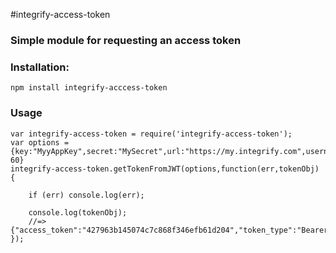 #integrify-access-token

### Simple module for requesting an access token

### Installation:

```
npm install integrify-acccess-token 
```


### Usage

```
var integrify-access-token = require('integrify-access-token');
var options = {key:"MyyAppKey",secret:"MySecret",url:"https://my.integrify.com",username:"MyUserName",expiresInMinutes: 60}
integrify-access-token.getTokenFromJWT(options,function(err,tokenObj) {
    
    if (err) console.log(err);

    console.log(tokenObj);
    //=> {"access_token":"427963b145074c7c868f346efb61d204","token_type":"Bearer","expires_in":3600}
});
```
